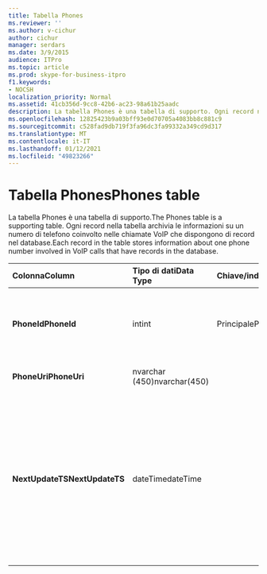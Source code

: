 ```yaml
---
title: Tabella Phones
ms.reviewer: ''
ms.author: v-cichur
author: cichur
manager: serdars
ms.date: 3/9/2015
audience: ITPro
ms.topic: article
ms.prod: skype-for-business-itpro
f1.keywords:
- NOCSH
localization_priority: Normal
ms.assetid: 41cb356d-9cc8-42b6-ac23-98a61b25aadc
description: La tabella Phones è una tabella di supporto. Ogni record nella tabella archivia le informazioni su un numero di telefono coinvolto nelle chiamate VoIP che dispongono di record nel database.
ms.openlocfilehash: 12825423b9a03bff93e0d70705a4083bb8c881c9
ms.sourcegitcommit: c528fad9db719f3fa96dc3fa99332a349cd9d317
ms.translationtype: MT
ms.contentlocale: it-IT
ms.lasthandoff: 01/12/2021
ms.locfileid: "49823266"
---
```

# <a name="phones-table"></a><span data-ttu-id="d9652-104">Tabella Phones</span><span class="sxs-lookup"><span data-stu-id="d9652-104">Phones table</span></span>
 
<span data-ttu-id="d9652-105">La tabella Phones è una tabella di supporto.</span><span class="sxs-lookup"><span data-stu-id="d9652-105">The Phones table is a supporting table.</span></span> <span data-ttu-id="d9652-106">Ogni record nella tabella archivia le informazioni su un numero di telefono coinvolto nelle chiamate VoIP che dispongono di record nel database.</span><span class="sxs-lookup"><span data-stu-id="d9652-106">Each record in the table stores information about one phone number involved in VoIP calls that have records in the database.</span></span>
  
|<span data-ttu-id="d9652-107">**Colonna**</span><span class="sxs-lookup"><span data-stu-id="d9652-107">**Column**</span></span>|<span data-ttu-id="d9652-108">**Tipo di dati**</span><span class="sxs-lookup"><span data-stu-id="d9652-108">**Data Type**</span></span>|<span data-ttu-id="d9652-109">**Chiave/indice**</span><span class="sxs-lookup"><span data-stu-id="d9652-109">**Key/Index**</span></span>|<span data-ttu-id="d9652-110">**Dettagli**</span><span class="sxs-lookup"><span data-stu-id="d9652-110">**Details**</span></span>|
|:-----|:-----|:-----|:-----|
|<span data-ttu-id="d9652-111">**PhoneId**</span><span class="sxs-lookup"><span data-stu-id="d9652-111">**PhoneId**</span></span> <br/> |<span data-ttu-id="d9652-112">int</span><span class="sxs-lookup"><span data-stu-id="d9652-112">int</span></span>  <br/> |<span data-ttu-id="d9652-113">Principale</span><span class="sxs-lookup"><span data-stu-id="d9652-113">Primary</span></span>  <br/> |<span data-ttu-id="d9652-114">Numero univoco che identifica il telefono.</span><span class="sxs-lookup"><span data-stu-id="d9652-114">Unique number identifying this phone.</span></span>  <br/> |
|<span data-ttu-id="d9652-115">**PhoneUri**</span><span class="sxs-lookup"><span data-stu-id="d9652-115">**PhoneUri**</span></span> <br/> |<span data-ttu-id="d9652-116">nvarchar (450)</span><span class="sxs-lookup"><span data-stu-id="d9652-116">nvarchar(450)</span></span>  <br/> | <br/> |<span data-ttu-id="d9652-117">Numero di telefono.</span><span class="sxs-lookup"><span data-stu-id="d9652-117">Phone number.</span></span>  <br/> |
|<span data-ttu-id="d9652-118">**NextUpdateTS**</span><span class="sxs-lookup"><span data-stu-id="d9652-118">**NextUpdateTS**</span></span> <br/> |<span data-ttu-id="d9652-119">dateTime</span><span class="sxs-lookup"><span data-stu-id="d9652-119">dateTime</span></span>  <br/> ||<span data-ttu-id="d9652-120">Indicatore di data e ora (solo per uso interno).</span><span class="sxs-lookup"><span data-stu-id="d9652-120">Time stamp (for internal use only).</span></span>  <br/> <span data-ttu-id="d9652-121">Questo campo è stato introdotto in Microsoft Lync Server 2013.</span><span class="sxs-lookup"><span data-stu-id="d9652-121">This field was introduced in Microsoft Lync Server 2013.</span></span>  <br/> |
   

